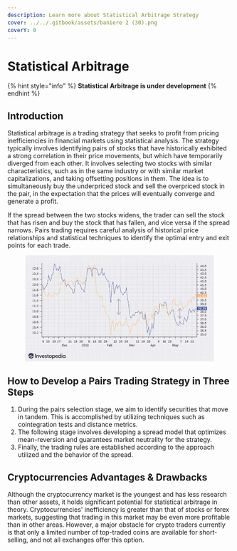 ```yaml
---
description: Learn more about Statistical Arbitrage Strategy
cover: ../../.gitbook/assets/baniere 2 (30).png
coverY: 0
---
```


# Statistical Arbitrage

{% hint style="info" %}
**Statistical Arbitrage is under development**
{% endhint %}

## Introduction

Statistical arbitrage is a trading strategy that seeks to profit from pricing inefficiencies in financial markets using statistical analysis. The strategy typically involves identifying pairs of stocks that have historically exhibited a strong correlation in their price movements, but which have temporarily diverged from each other. It involves selecting two stocks with similar characteristics, such as in the same industry or with similar market capitalizations, and taking offsetting positions in them. The idea is to simultaneously buy the underpriced stock and sell the overpriced stock in the pair, in the expectation that the prices will eventually converge and generate a profit.

If the spread between the two stocks widens, the trader can sell the stock that has risen and buy the stock that has fallen, and vice versa if the spread narrows. Pairs trading requires careful analysis of historical price relationships and statistical techniques to identify the optimal entry and exit points for each trade.

<figure><img src="../../.gitbook/assets/image (4).png" alt=""><figcaption></figcaption></figure>

## How to Develop a Pairs Trading Strategy in Three Steps

1. During the pairs selection stage, we aim to identify securities that move in tandem. This is accomplished by utilizing techniques such as cointegration tests and distance metrics.
2. The following stage involves developing a spread model that optimizes mean-reversion and guarantees market neutrality for the strategy.
3. Finally, the trading rules are established according to the approach utilized and the behavior of the spread.

## Cryptocurrencies Advantages & Drawbacks

Although the cryptocurrency market is the youngest and has less research than other assets, it holds significant potential for statistical arbitrage in theory. Cryptocurrencies' inefficiency is greater than that of stocks or forex markets, suggesting that trading in this market may be even more profitable than in other areas. However, a major obstacle for crypto traders currently is that only a limited number of top-traded coins are available for short-selling, and not all exchanges offer this option.
